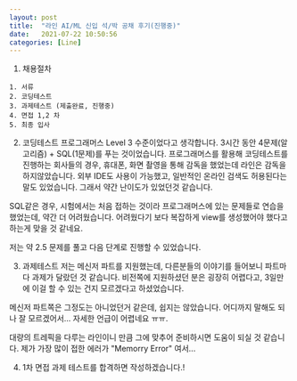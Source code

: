 ```yaml
---
layout: post
title:  "라인 AI/ML 신입 석/박 공채 후기(진행중)"
date:   2021-07-22 10:50:56
categories: [Line]
---
```


1. 채용절차
```
1. 서류
2. 코딩테스트
3. 과제테스트 (제출완료, 진행중)
4. 면접 1,2 차
5. 최종 입사
```

2. 코딩테스트
 프로그래머스 Level 3 수준이었다고 생각합니다. 
 3시간 동안 4문제(알고리즘) + SQL(1문제)를 푸는 것이었습니다.
 프로그래머스를 활용해 코딩테스트를 진행하는 회사들의 경우, 휴대폰, 화면 촬영을 통해 감독을 했었는데
 라인은 감독을 하지않았습니다. 외부 IDE도 사용이 가능했고, 일반적인 온라인 검색도 허용된다는 말도 있었습니다.
 그래서 약간 난이도가 있었던것 같습니다.
 
 SQL같은 경우, 시험에서는 처음 접하는 것이라 프로그래머스에 있는 문제들로 연습을 했었는데, 약간 더 어려웠습니다. 어려웠다기 보다 복잡하게 view를 생성했어야 했다고 하는게 맞을 것 같네요.

 저는 약 2.5 문제를 풀고 다음 단계로 진행할 수 있었습니다.

 3. 과제테스트
 저는 메신저 파트를 지원했는데, 다른분들의 이야기를 들어보니 파트마다 과제가 달랐던 것 같습니다. 비전쪽에 지원하셨던 분은 굉장히 어렵다고, 3일만에 이걸 할 수 있는 건지 모르겠다고 하셨었습니다.
 
 메신저 파트쪽은 그정도는 아니었던거 같은데, 쉽지는 않았습니다.
 어디까지 말해도 되나 잘 모르겠어서... 자세한 언급이 어렵네요 ㅠㅠ.

 대량의 트레픽을 다루는 라인이니 만큼 그에 맞추어 준비하시면 도움이 되실 것 같습니다.
 제가 가장 많이 접한 에러가 "Memorry Error" 여서...

 4. 1차 면접
 과제 테스트를 합격하면 작성하겠습니다.!
  
